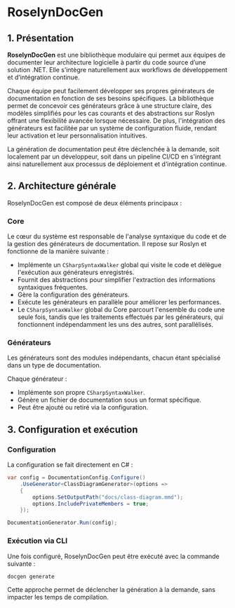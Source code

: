 # RoselynDocGen

## 1. Présentation

**RoselynDocGen** est une bibliothèque modulaire qui permet aux équipes de documenter leur architecture logicielle à partir du code source d’une solution .NET. Elle s’intègre naturellement aux workflows de développement et d’intégration continue.

Chaque équipe peut facilement développer ses propres générateurs de documentation en fonction de ses besoins spécifiques. La bibliothèque permet de concevoir ces générateurs grâce à une structure claire, des modèles simplifiés pour les cas courants et des abstractions sur Roslyn offrant une flexibilité avancée lorsque nécessaire. De plus, l'intégration des générateurs est facilitée par un système de configuration fluide, rendant leur activation et leur personnalisation intuitives.

La génération de documentation peut être déclenchée à la demande, soit localement par un développeur, soit dans un pipeline CI/CD en s'intégrant ainsi naturellement aux processus de déploiement et d’intégration continue.

## 2. Architecture générale

RoselynDocGen est composé de deux éléments principaux :

### Core

Le cœur du système est responsable de l'analyse syntaxique du code et de la gestion des générateurs de documentation. Il repose sur Roslyn et fonctionne de la manière suivante :

- Implémente un `CSharpSyntaxWalker` global qui visite le code et délègue l'exécution aux générateurs enregistrés.
- Fournit des abstractions pour simplifier l'extraction des informations syntaxiques fréquentes.
- Gère la configuration des générateurs.
- Exécute les générateurs en parallèle pour améliorer les performances.
- Le `CSharpSyntaxWalker` global du Core parcourt l'ensemble du code une seule fois, tandis que les traitements effectués par les générateurs, qui fonctionnent indépendamment les uns des autres, sont parallélisés.

### **Générateurs**

Les générateurs sont des modules indépendants, chacun étant spécialisé dans un type de documentation.

Chaque générateur :

- Implémente son propre `CSharpSyntaxWalker`.
- Génère un fichier de documentation sous un format spécifique.
- Peut être ajouté ou retiré via la configuration.

## 3. Configuration et exécution

### **Configuration**

La configuration se fait directement en C# :

```csharp
var config = DocumentationConfig.Configure()
    .UseGenerator<ClassDiagramGenerator>(options => 
    {
        options.SetOutputPath("docs/class-diagram.mmd");
        options.IncludePrivateMembers = true;
    });

DocumentationGenerator.Run(config);
```

### **Exécution via CLI**

Une fois configuré, RoselynDocGen peut être exécuté avec la commande suivante :

```shell
docgen generate
```

Cette approche permet de déclencher la génération à la demande, sans impacter les temps de compilation.
